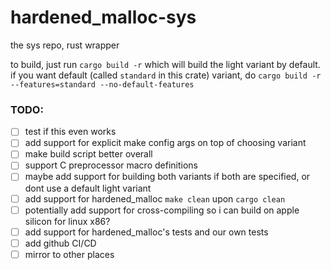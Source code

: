 # hardened_malloc-sys

the sys repo, rust wrapper

to build, just run `cargo build -r` which will build the light variant by default.
if you want default (called `standard` in this crate) variant, do `cargo build -r --features=standard --no-default-features`

### TODO:
- [ ] test if this even works
- [ ] add support for explicit make config args on top of choosing variant
- [ ] make build script better overall
- [ ] support C preprocessor macro definitions
- [ ] maybe add support for building both variants if both are specified, or dont use a default light variant
- [ ] add support for hardened_malloc `make clean` upon `cargo clean`
- [ ] potentially add support for cross-compiling so i can build on apple silicon for linux x86?
- [ ] add support for hardened_malloc's tests and our own tests
- [ ] add github CI/CD
- [ ] mirror to other places